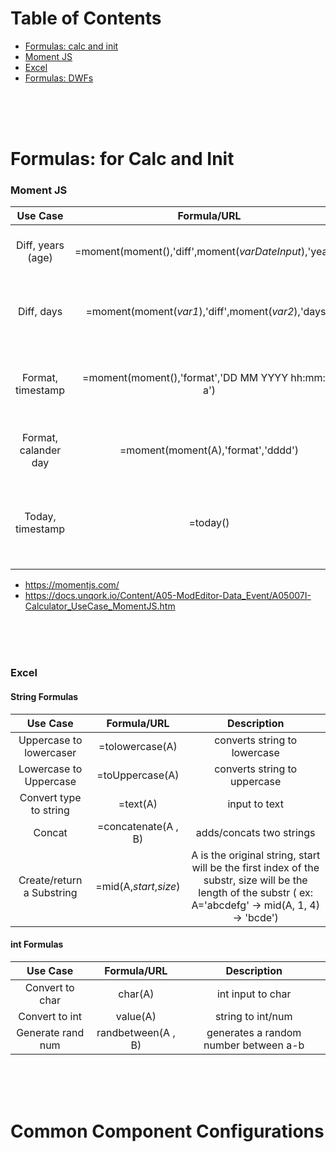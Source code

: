 # Table of Contents
* [Formulas: calc and init](#formulas-for-calc-and-init)
 * [Moment JS](#moment-js)
 * [Excel](#excel)
* [Formulas: DWFs](#formulas-for-calc-and-init)



<br>
<br>
<br>

# Formulas: for Calc and Init

### Moment JS
Use Case     | Formula/URL | Description
:----------:|:-------------:|:---------------:
 Diff, years (age)  |   =moment(moment(),'diff',moment(*varDateInput*),'years')        | calculates the diff from todays date to the input/var date
 Diff, days         | =moment(moment(*var1*),'diff',moment(*var2*),'days')             | formula is set to diff in 'days' (can also be 'years','months', 'seconds')
 Format, timestamp            | =moment(moment(),'format','DD MM YYYY hh:mm:ss a')     | current date/time timestamp format ex: 04 11 2022 11:52:00 am
 Format, calander day         | =moment(moment(A),'format','dddd')                     | returns the calender day, ex: Sunday, Monday, etc.
 Today, timestamp             | =today()                                               | returns timestamp, ex: Thu Sep 23 2020 16:01:36 GMT-0400 (Eastern Daylight Time) 
 
 
 
 * https://momentjs.com/
 * https://docs.unqork.io/Content/A05-ModEditor-Data_Event/A05007I-Calculator_UseCase_MomentJS.htm

<br>
<br>
<br>

### Excel 
#### String Formulas
Use Case     | Formula/URL | Description
:----------:|:-------------:|:---------------:
Uppercase to lowercaser   |  =tolowercase(A)       | converts string to lowercase
Lowercase to Uppercase    |  =toUppercase(A)       | converts string to uppercase
Convert type to string    |  =text(A)              | input to text
Concat                    |  =concatenate(A , B)   | adds/concats two strings
Create/return a Substring          |  =mid(A,*start*,*size*)   |  A is the original string, start will be the first index of the substr, size will be the length of the substr ( ex: A='abcdefg' -> mid(A, 1, 4) -> 'bcde')



#### int Formulas
Use Case     | Formula/URL | Description
:----------:|:-------------:|:---------------:
Convert to char | char(A) | int input to char
Convert to int | value(A) | string to int/num
Generate rand num |  randbetween(A , B) | generates a random number between a-b

<br>
<br>
<br>

# Common Component Configurations
